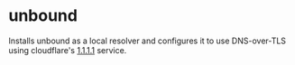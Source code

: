 # unbound

Installs unbound as a local resolver and configures it to use DNS-over-TLS
using cloudflare's [1.1.1.1](https://1.1.1.1/dns/) service.
